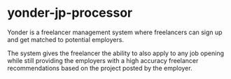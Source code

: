 # yonder-jp-processor
Yonder is a freelancer management system where freelancers can sign up and get matched to potential employers. 

The system gives the freelancer the ability to also apply to any job opening while still providing the employers with a high accuracy freelancer recommendations based on the project posted by the employer.
